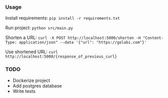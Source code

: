 ### Usage

Install requirements: ```pip install -r requirements.txt```

Run project: ```python src/main.py```

Shorten a URL: ```curl -X POST http://localhost:5000/shorten -H "Content-Type: application/json" --data '{"url": "https://golabi.com"}'```

Use shortened URL: ```curl http://localhost:5000/{response_of_previous_curl}```

### TODO
- Dockerize project
- Add postgres database
- Write tests
